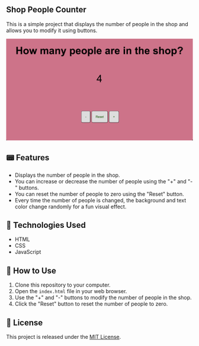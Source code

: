 ## Shop People Counter

This is a simple project that displays the number of people in the shop and allows you to modify it using buttons.

<img src="assets/images/Screenshot.png" width="800">

## 📟 Features

- Displays the number of people in the shop.
- You can increase or decrease the number of people using the "+" and "-" buttons.
- You can reset the number of people to zero using the "Reset" button.
- Every time the number of people is changed, the background and text color change randomly for a fun visual effect.

## 📲 Technologies Used

- HTML
- CSS
- JavaScript

## 🔧 How to Use

1. Clone this repository to your computer.
2. Open the `index.html` file in your web browser.
3. Use the "+" and "-" buttons to modify the number of people in the shop.
4. Click the "Reset" button to reset the number of people to zero.

## 📄 License

This project is released under the [MIT License](LICENSE).
